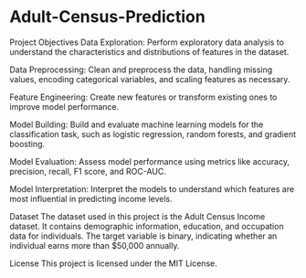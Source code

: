 # Adult-Census-Prediction

Project Objectives
Data Exploration: Perform exploratory data analysis to understand the characteristics and distributions of features in the dataset.

Data Preprocessing: Clean and preprocess the data, handling missing values, encoding categorical variables, and scaling features as necessary.

Feature Engineering: Create new features or transform existing ones to improve model performance.

Model Building: Build and evaluate machine learning models for the classification task, such as logistic regression, random forests, and gradient boosting.

Model Evaluation: Assess model performance using metrics like accuracy, precision, recall, F1 score, and ROC-AUC.

Model Interpretation: Interpret the models to understand which features are most influential in predicting income levels.


Dataset
The dataset used in this project is the Adult Census Income dataset. It contains demographic information, education, and occupation data for individuals. The target variable is binary, indicating whether an individual earns more than $50,000 annually.

License
This project is licensed under the MIT License.

